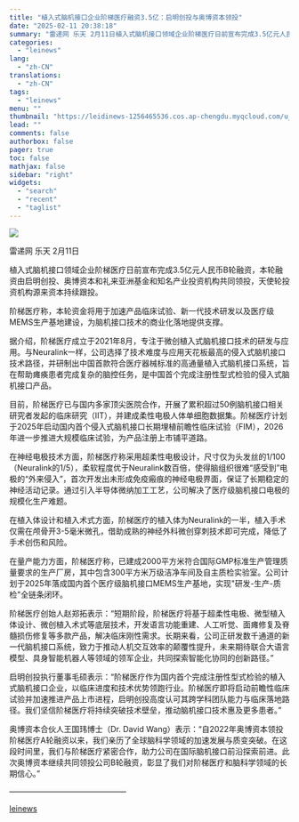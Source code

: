 ```yaml
---
title: "植入式脑机接口企业阶梯医疗融资3.5亿：启明创投与奥博资本领投"
date: "2025-02-11 20:38:18"
summary: "雷递网 乐天 2月11日植入式脑机接口领域企业阶梯医疗日前宣布完成3.5亿元人民币B轮融资，本轮融资..."
categories:
  - "leinews"
lang:
  - "zh-CN"
translations:
  - "zh-CN"
tags:
  - "leinews"
menu: ""
thumbnail: "https://leidinews-1256465536.cos.ap-chengdu.myqcloud.com/u_News/20250211/6387490309555108114402068.jpeg"
lead: ""
comments: false
authorbox: false
pager: true
toc: false
mathjax: false
sidebar: "right"
widgets:
  - "search"
  - "recent"
  - "taglist"
---
```


![](https://p3-sign.toutiaoimg.com/tos-cn-i-axegupay5k/0b7c5d8ba0bd4f3b8d20a6ace1c59d8e~tplv-tt-origin-web:gif.jpeg?_iz=58558&from=article.pc_detail&lk3s=953192f4&x-expires=1739882116&x-signature=1g8ogSZHBdMk17IZ8c1ea7aWBkk%3D)

雷递网 乐天 2月11日  


植入式脑机接口领域企业阶梯医疗日前宣布完成3.5亿元人民币B轮融资，本轮融资由启明创投、奥博资本和礼来亚洲基金和知名产业投资机构共同领投，天使轮投资机构源来资本持续跟投。

阶梯医疗称，本轮资金将用于加速产品临床试验、新一代技术研发以及医疗级MEMS生产基地建设，为脑机接口技术的商业化落地提供支撑。

据介绍，阶梯医疗成立于2021年8月，专注于微创植入式脑机接口技术的研发与应用。与Neuralink一样，公司选择了技术难度与应用天花板最高的侵入式脑机接口技术路径，并研制出中国首款符合医疗器械标准的高通量植入式脑机接口系统，旨在帮助瘫痪患者完成复杂的脑控任务，是中国首个完成注册性型式检验的侵入式脑机接口产品。

目前，阶梯医疗已与国内多家顶尖医院合作，开展了累积超过50例脑机接口相关研究者发起的临床研究（IIT），并建成柔性电极人体单细胞数据集。阶梯医疗计划于2025年启动国内首个侵入式脑机接口长期埋植前瞻性临床试验（FIM），2026年进一步推进大规模临床试验，为产品注册上市铺平道路。

在神经电极技术方面，阶梯医疗称采用超柔性电极设计，尺寸仅为头发丝的1/100（Neuralink的1/5），柔软程度优于Neuralink数百倍，使得脑组织很难“感受到”电极的“外来侵入”，首次开发出未形成免疫瘢痕的神经电极界面，保证了长期稳定的神经活动记录。通过引入半导体微纳加工工艺，公司解决了医疗级脑机接口电极的规模化生产难题。

在植入体设计和植入术式方面，阶梯医疗的植入体为Neuralink的一半，植入手术仅需在颅骨开3-5毫米微孔，借助成熟的神经外科微创穿刺技术即可完成，降低了手术创伤和风险。

在量产能力方面，阶梯医疗称，已建成2000平方米符合国际GMP标准生产管理质量要求的生产厂房，其中包含300平方米万级洁净车间及自主质检实验室。公司计划于2025年落成国内首个医疗级脑机接口MEMS生产基地，实现"研发-生产-质检"全链条闭环。

阶梯医疗创始人赵郑拓表示：“短期阶段，阶梯医疗将基于超柔性电极、微型植入体设计、微创植入术式等底层技术，开发语言功能重建、人工听觉、面瘫修复及脊髓损伤修复等多款产品，解决临床刚性需求。长期来看，公司正研发数千通道的新一代脑机接口系统，致力于推动人机交互效率的颠覆性提升，未来期待联合大语言模型、具身智能机器人等领域的领军企业，共同探索智能化协同的创新路径。”

启明创投执行董事毛硕表示：“阶梯医疗作为国内首个完成注册性型式检验的植入式脑机接口企业，以临床进度和技术优势领跑行业。阶梯医疗即将启动前瞻性临床试验并加速推进产品上市进程，启明创投高度认可其跨学科团队能力与临床落地路径。我们坚信阶梯医疗将持续突破技术壁垒，推动脑机接口技术惠及更多患者。”

奥博资本合伙人王国玮博士（Dr. David Wang）表示：“自2022年奥博资本领投阶梯医疗A轮融资以来，我们亲历了全球脑科学领域的加速发展与质变突破。在这段时间里，我们与阶梯医疗紧密合作，助力公司在国际脑机接口前沿探索前进。此次奥博资本继续共同领投公司B轮融资，彰显了我们对阶梯医疗和脑科学领域的长期信心。”

———————————————

[leinews](https://www.leinews.com/n29006/detail.html)
